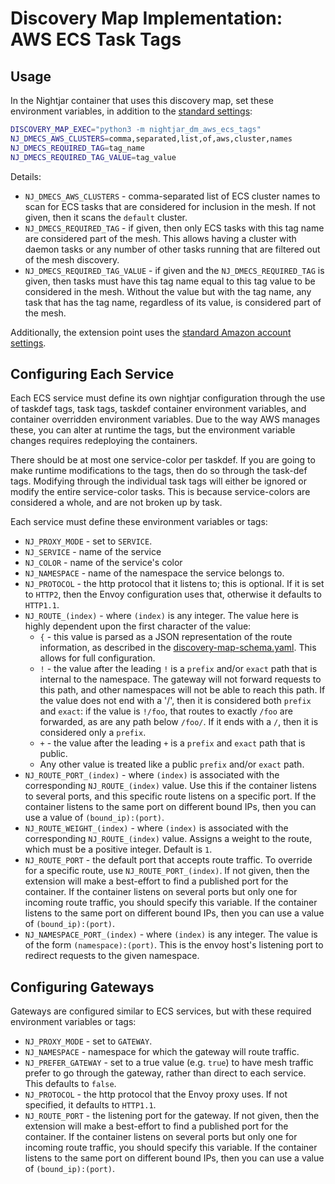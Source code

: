 # Discovery Map Implementation: AWS ECS Task Tags

## Usage

In the Nightjar container that uses this discovery map, set these environment variables, in addition to the [standard settings](standard-usage.md):

```bash
DISCOVERY_MAP_EXEC="python3 -m nightjar_dm_aws_ecs_tags"
NJ_DMECS_AWS_CLUSTERS=comma,separated,list,of,aws,cluster,names
NJ_DMECS_REQUIRED_TAG=tag_name
NJ_DMECS_REQUIRED_TAG_VALUE=tag_value
```


Details:

* `NJ_DMECS_AWS_CLUSTERS` - comma-separated list of ECS cluster names to scan for ECS tasks that are considered for inclusion in the mesh.  If not given, then it scans the `default` cluster.
* `NJ_DMECS_REQUIRED_TAG` - if given, then only ECS tasks with this tag name are considered part of the mesh.  This allows having a cluster with daemon tasks or any number of other tasks running that are filtered out of the mesh discovery.
* `NJ_DMECS_REQUIRED_TAG_VALUE` - if given and the `NJ_DMECS_REQUIRED_TAG` is given, then tasks must have this tag name equal to this tag value to be considered in the mesh.  Without the value but with the tag name, any task that has the tag name, regardless of its value, is considered part of the mesh.

Additionally, the extension point uses the [standard Amazon account settings](https://boto3.amazonaws.com/v1/documentation/api/latest/guide/configuration.html#using-environment-variables).  


## Configuring Each Service

Each ECS service must define its own nightjar configuration through the use of taskdef tags, task tags, taskdef container environment variables, and container overridden environment variables.  Due to the way AWS manages these, you can alter at runtime the tags, but the environment variable changes requires redeploying the containers.

There should be at most one service-color per taskdef.  If you are going to make runtime modifications to the tags, then do so through the task-def tags.  Modifying through the individual task tags will either be ignored or modify the entire service-color tasks.  This is because service-colors are considered a whole, and are not broken up by task.

Each service must define these environment variables or tags:

* `NJ_PROXY_MODE` - set to `SERVICE`.
* `NJ_SERVICE` - name of the service
* `NJ_COLOR` - name of the service's color
* `NJ_NAMESPACE` - name of the namespace the service belongs to.
* `NJ_PROTOCOL` - the http protocol that it listens to; this is optional.  If it is set to `HTTP2`, then the Envoy configuration uses that, otherwise it defaults to `HTTP1.1`.
* `NJ_ROUTE_(index)` - where `(index)` is any integer.  The value here is highly dependent upon the first character of the value:
    * `{` - this value is parsed as a JSON representation of the route information, as described in the [discovery-map-schema.yaml](../schema/discovery-map-schema.yaml).  This allows for full configuration.
    * `!` - the value after the leading `!` is a `prefix` and/or `exact` path that is internal to the namespace.  The gateway will not forward requests to this path, and other namespaces will not be able to reach this path.  If the value does not end with a '/', then it is considered both `prefix` and `exact`: if the value is `!/foo`, that routes to exactly `/foo` are forwarded, as are any path below `/foo/`.  If it ends with a `/`, then it is considered only a `prefix`.
    * `+` - the value after the leading `+` is a `prefix` and `exact` path that is public.
    * Any other value is treated like a public `prefix` and/or `exact` path.
* `NJ_ROUTE_PORT_(index)` - where `(index)` is associated with the corresponding `NJ_ROUTE_(index)` value.  Use this if the container listens to several ports, and this specific route listens on a specific port.  If the container listens to the same port on different bound IPs, then you can use a value of `(bound_ip):(port)`.
* `NJ_ROUTE_WEIGHT_(index)` - where `(index)` is associated with the corresponding `NJ_ROUTE_(index)` value.  Assigns a weight to the route, which must be a positive integer.  Default is `1`.
* `NJ_ROUTE_PORT` - the default port that accepts route traffic.  To override for a specific route, use `NJ_ROUTE_PORT_(index)`.  If not given, then the extension will make a best-effort to find a published port for the container.  If the container listens on several ports but only one for incoming route traffic, you should specify this variable.  If the container listens to the same port on different bound IPs, then you can use a value of `(bound_ip):(port)`.
* `NJ_NAMESPACE_PORT_(index)` - where `(index)` is any integer.  The value is of the form `(namespace):(port)`.  This is the envoy host's listening port to redirect requests to the given namespace.


## Configuring Gateways

Gateways are configured similar to ECS services, but with these required environment variables or tags:

* `NJ_PROXY_MODE` - set to `GATEWAY`.
* `NJ_NAMESPACE` - namespace for which the gateway will route traffic.
* `NJ_PREFER_GATEWAY` - set to a true value (e.g. `true`) to have mesh traffic prefer to go through the gateway, rather than direct to each service.  This defaults to `false`.
* `NJ_PROTOCOL` - the http protocol that the Envoy proxy uses.  If not specified, it defaults to `HTTP1.1`.
* `NJ_ROUTE_PORT` - the listening port for the gateway.  If not given, then the extension will make a best-effort to find a published port for the container.  If the container listens on several ports but only one for incoming route traffic, you should specify this variable.  If the container listens to the same port on different bound IPs, then you can use a value of `(bound_ip):(port)`.

